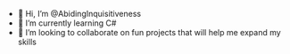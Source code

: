 - 👋 Hi, I’m @AbidingInquisitiveness
- 🌱 I’m currently learning C#
- 💞️ I’m looking to collaborate on fun projects that will help me expand my skills

<!---
AbidingInquisitiveness/AbidingInquisitiveness is a ✨ special ✨ repository because its `README.md` (this file) appears on your GitHub profile.
You can click the Preview link to take a look at your changes.
--->
